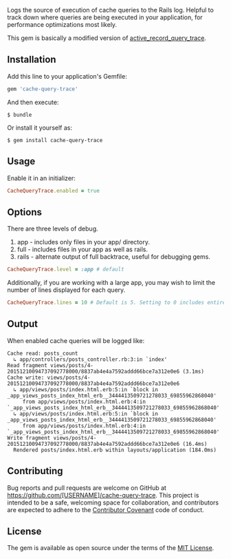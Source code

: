 Logs the source of execution of cache queries to the Rails log. Helpful to
track down where queries are being executed in your application, for
performance optimizations most likely.

This gem is basically a modified version of
[active_record_query_trace](https://github.com/ruckus/active-record-query-trace).

## Installation

Add this line to your application's Gemfile:

```ruby
gem 'cache-query-trace'
```

And then execute:

    $ bundle

Or install it yourself as:

    $ gem install cache-query-trace

## Usage

Enable it in an initializer:

```ruby
CacheQueryTrace.enabled = true
```

## Options

There are three levels of debug.

1. app - includes only files in your app/ directory.
2. full - includes files in your app as well as rails.
3. rails - alternate output of full backtrace, useful for debugging gems.

```ruby
CacheQueryTrace.level = :app # default
```

Additionally, if you are working with a large app, you may wish to limit the number of lines displayed for each query.

```ruby
CacheQueryTrace.lines = 10 # Default is 5. Setting to 0 includes entire trace.
```

## Output

When enabled cache queries will be logged like:

```
Cache read: posts_count
  ↳ app/controllers/posts_controller.rb:3:in `index'
Read fragment views/posts/4-20151210094737092778000/8837ab4e4a7592addd66bce7a312e0e6 (3.1ms)
Cache write: views/posts/4-20151210094737092778000/8837ab4e4a7592addd66bce7a312e0e6
  ↳ app/views/posts/index.html.erb:5:in `block in _app_views_posts_index_html_erb__3444413509721278033_69855962868040'
     from app/views/posts/index.html.erb:4:in `_app_views_posts_index_html_erb__3444413509721278033_69855962868040'
  ↳ app/views/posts/index.html.erb:5:in `block in _app_views_posts_index_html_erb__3444413509721278033_69855962868040'
     from app/views/posts/index.html.erb:4:in `_app_views_posts_index_html_erb__3444413509721278033_69855962868040'
Write fragment views/posts/4-20151210094737092778000/8837ab4e4a7592addd66bce7a312e0e6 (16.4ms)
  Rendered posts/index.html.erb within layouts/application (184.0ms)
```

## Contributing

Bug reports and pull requests are welcome on GitHub at https://github.com/[USERNAME]/cache-query-trace. This project is intended to be a safe, welcoming space for collaboration, and contributors are expected to adhere to the [Contributor Covenant](contributor-covenant.org) code of conduct.


## License

The gem is available as open source under the terms of the [MIT License](http://opensource.org/licenses/MIT).
